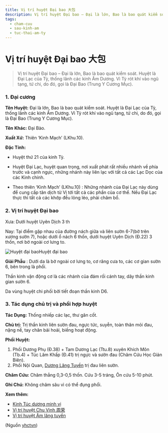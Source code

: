 ```yaml
---
title: Vị trí huyệt Đại bao 大包
description: Vị trí huyệt Đại bao – Đại là lớn, Bao là bao quát kiểm soát. Huyệt là Đại Lạc của Tỳ, thống lãnh các kinh Âm Dương. Vì Tỳ rót khí vào ngũ tạng, tứ chi, do đó, gọi là Đại Bao (Trung Y Cương Mục).
tags:
  - cham-cuu
  - sau-kinh-am
  - tuc-thai-am-ty
---
```


# Vị trí huyệt Đại bao 大包 

> Vị trí huyệt Đại bao – Đại là lớn, Bao là bao quát kiểm soát. Huyệt là Đại Lạc của Tỳ, thống lãnh các kinh Âm Dương. Vì Tỳ rót khí vào ngũ tạng, tứ chi, do đó, gọi là Đại Bao (Trung Y Cương Mục).

### 1. Đại cương

**Tên Huyệt:** Đại là lớn, Bao là bao quát kiểm soát. Huyệt là Đại Lạc của Tỳ, thống lãnh các kinh Âm Dương. Vì Tỳ rót khí vào ngũ tạng, tứ chi, do đó, gọi là Đại Bao (Trung Y Cương Mục).

**Tên** **Khác:** Đại Bào.

**Xuất Xứ:** Thiên ‘Kinh Mạch’ (LKhu.10).

**Đặc Tính:**

+ Huyệt thứ 21 của kinh Tỳ.

+ Huyệt Đại Lạc, huyệt quan trọng, nơi xuất phát rất nhiều nhánh về phía trước và cạnh ngực, những nhánh này liên lạc với tất cả các Lạc Dọc của các Kinh chính.

* Theo thiên ‘Kinh Mạch’ (LKhu.10) : Những nhánh của Đại Lạc này dùng để cung cấp tân dịch từ Vị tới tất cả các phần của cơ thể. Nếu Đại Lạc thực thì tất cả các khớp đều lỏng lẻo, phải châm bổ.

### 2. Vị trí huyệt Đại bao

Xưa: Dưới huyệt Uyên Dịch 3 th

Nay: Tại điểm gặp nhau của đường nách giữa và liên sườn 6-7(bờ trên xương sườn 7), hoặc dưới ổ nách 6 thốn, dưới huyệt Uyên Dịch (Đ.22) 3 thốn, nơi bờ ngoài cơ lưng to.

![Huyệt đại bao](/imgs/yhctvn/Huyet-dai-bao.png)Huyệt đại bao

**Giải Phẫu** : Dưới da là bờ ngoài cơ lưng to, cơ răng cưa to, các cơ gian sườn 6, bên trong là phổi.

Thần kinh vận động cơ là các nhánh của đám rối cánh tay, dây thần kinh gian sườn 6.

Da vùng huyệt chi phối bởi tiết đoạn thần kinh D6.

### 3. Tác dụng chủ trị và phối hợp huyệt

**Tác Dụng:** Thống nhiếp các lạc, thư gân cốt.

**Chủ trị:** Trị thần kinh liên sườn đau, ngực tức, suyễn, toàn thân mỏi đau, nặng nề, tay chân bải hoải, biếng hoạt động.

**Phối Huyệt:**

1. Phối Dương Phụ (Đ.38) + Tam Dương Lạc (Ttu.8) xuyên Khích Môn (Tb.4) + Túc Lâm Khấp (Đ.41) trị ngực và sườn đau (Châm Cứu Học Giản Biên).
2. Phối Nội Quan, [Dương Lăng Tuyền](/yhctvn/vi-tri-huyet-duong-lang-tuyen-%e9%98%b3%e9%99%b5%e6%b3%89) trị đau liên sườn.

**Châm Cứu:** Châm thẳng 0,3-0,5 thốn. Cứu 3-5 tráng, Ôn cứu 5-10 phút.

**Ghi Chú:** Không châm sâu vì có thể đụng phổi.

**Xem thêm:**

* [Kinh Túc dương minh vị](/yhctvn/kinh-tuc-duong-minh-vi)
* [Vị trí huyệt Chu Vinh 周荣](/yhctvn/vi-tri-huyet-chu-vinh-%e5%91%a8%e8%8d%a3)
* [Vị trí huyệt Âm lăng tuyền](/yhctvn/vi-tri-huyet-am-lang-tuyen-%e9%98%b4%e9%99%b5%e6%b3%89)

(Nguồn <a href="https://yhctvn.com/vi-tri-huyet-dai-bao-大包/" target="_blank">yhctvn</a>)
